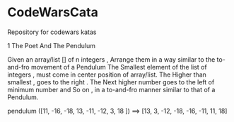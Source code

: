 # CodeWarsCata
Repository for codewars katas

1 The Poet And The Pendulum

Given an array/list [] of n integers , Arrange them in a way similar to the to-and-fro movement of a Pendulum
The Smallest element of the list of integers , must come in center position of array/list.
The Higher than smallest , goes to the right .
The Next higher number goes to the left of minimum number and So on , in a to-and-fro manner similar to that of a Pendulum.

pendulum ([11, -16, -18, 13, -11, -12, 3, 18 ]) ==> [13, 3, -12, -18, -16, -11, 11, 18]
